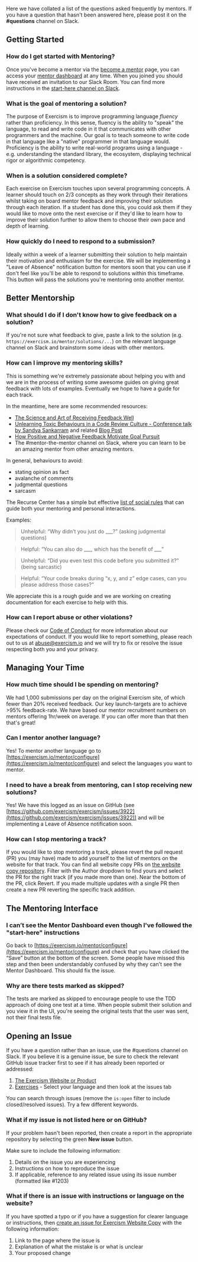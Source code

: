 Here we have collated a list of the questions asked frequently by mentors. If you have a question that hasn't been answered here, please post it on the **\#questions** channel on Slack.

## Getting Started

### How do I get started with Mentoring?
Once you've become a mentor via the [become a mentor](https://exercism.io/become-a-mentor) page, you can access your [mentor dashboard](https://exercism.io/mentor/dashboard) at any time. When you joined you should have received an invitation to our Slack Room. You can find more instructions in the [start-here channel on Slack](https://exercism-mentors.slack.com/archives/CBDA9LMDF/p1529968977000336).

### What is the goal of mentoring a solution?
The purpose of Exercism is to improve programming language _fluency_ rather than proficiency. In this sense, fluency is the ability to "speak" the language, to read and write code in it that communicates with other programmers and the machine. Our goal is to teach someone to write code in that language like a "native" programmer in that language would. Proficiency is the ability to write real-world programs using a language - e.g. understanding the standard library, the ecosystem, displaying technical rigor or algorithmic competency.

### When is a solution considered complete?
Each exercise on Exercism touches upon several programming concepts. A learner should touch on 2/3 concepts as they work through their iterations whilst taking on board mentor feedback and improving their solution through each iteration. If a student has done this, you could ask them if they would like to move onto the next exercise or if they'd like to learn how to improve their solution further to allow them to choose their own pace and depth of learning.

### How quickly do I need to respond to a submission?
Ideally within a week of a learner submitting their solution to help maintain their motivation and enthusiasm for the exercise. We will be implementing a "Leave of Absence" notification button for mentors soon that you can use if don't feel like you'll be able to respond to solutions within this timeframe. This button will pass the solutions you're mentoring onto another mentor.

## Better Mentorship

### What should I do if I don't know how to give feedback on a solution?
If you're not sure what feedback to give, paste a link to the solution (e.g. `https://exercism.io/mentor/solutions/...`) on the relevant language channel on Slack and brainstorm some ideas with other mentors.

### How can I improve my mentoring skills?
This is something we're extremely passionate about helping you with and we are in the process of writing some awesome guides on giving great feedback with lots of examples. Eventually we hope to have a guide for each track.

In the meantime, here are some recommended resources:

- [The Science and Art of Receiving Feedback Well](https://www.amazon.com/Thanks-Feedback-Science-Receiving-Well-ebook/dp/B00DMCV0XE/)
- [Unlearning Toxic Behaviours in a Code Review Culture - Conference talk by Sandya Sankarram](https://drive.google.com/file/d/1ROZA9yKpEa8suiqVXtPO0IJtqa95SOjE/view) and related [Blog Post](https://medium.freecodecamp.org/unlearning-toxic-behaviors-in-a-code-review-culture-b7c295452a3c)
- [How Positive and Negative Feedback Motivate Goal Pursuit](https://web.archive.org/web/20181227202107/https://faculty.chicagobooth.edu/ayelet.fishbach/research/FEF%20Compass%202010.pdf)
- The #mentor-the-mentor channel on Slack, where you can learn to be an amazing mentor from other amazing mentors.

In general, behaviours to avoid:

- stating opinion as fact
- avalanche of comments
- judgmental questions
- sarcasm

The Recurse Center has a simple but effective [list of social rules](https://www.recurse.com/social-rules) that can guide both your mentoring and personal interactions.

Examples:

> Unhelpful: “Why didn’t you just do ___?” (asking judgmental
questions)

> Helpful: “You can also do ___, which has the benefit of ___”


> Unhelpful: “Did you even test this code before you submitted it?” (being sarcastic)

> Helpful: “Your code breaks during “x, y, and z” edge cases, can you please address those cases?”

We appreciate this is a rough guide and we are working on creating documentation for each exercise to help with this.

### How can I report abuse or other violations?
Please check our [Code of Conduct](https://exercism.io/code-of-conduct) for more information about our expectations of conduct. If you would like to report something, please reach out to us at [abuse@exercism.io](mailto:abuse@exercism.io?subject=%5BCoC%5D]) and we will try to fix or resolve the issue respecting both you and your privacy.

## Managing Your Time

### How much time should I be spending on mentoring?
We had 1,000 submissions per day on the original Exercism site, of which fewer than 20% received feedback. Our key launch-targets are to achieve >95% feedback-rate. We have based our mentor recruitment numbers on mentors offering 1hr/week on average. If you can offer more than that then that's great!

###  Can I mentor another language?
Yes! To mentor another language go to [https://exercism.io/mentor/configure](https://exercism.io/mentor/configure) and select the languages you want to mentor.

### I need to have a break from mentoring, can I stop receiving new solutions?
Yes! We have this logged as an issue on GitHub (see [https://github.com/exercism/exercism/issues/3922](https://github.com/exercism/exercism/issues/3922)) and will be implementing a Leave of Absence notification soon.

### How can I stop mentoring a track?
If you would like to stop mentoring a track, please revert the pull request (PR) you (may have) made to add yourself to the list of mentors on the website for that track. You can find all website copy PRs on [the website copy repository](https://github.com/exercism/website-copy/pulls). Filter with the Author dropdown to find yours and select the PR for the right track (if you made more than one). Near the bottom of the PR, click Revert. If you made multiple updates with a single PR then create a new PR reverting the specific track addition.

## The Mentoring Interface

### I can’t see the Mentor Dashboard even though I've followed the "start-here" instructions
Go back to [https://exercism.io/mentor/configure](https://exercism.io/mentor/configure) and check that you have clicked the “Save” button at the bottom of the screen. Some people have missed this step and then been understandably confused by why they can't see the Mentor Dashboard. This should fix the issue.

### Why are there tests marked as skipped?
The tests are marked as skipped to encourage people to use the TDD approach of doing one test at a time. When people submit their solution and you view it in the UI, you're seeing the original tests that the user was sent, not their final tests file.

## Opening an Issue

If you have a question rather than an issue, use the #questions channel on Slack. If you believe it is a genuine issue, be sure to check the relevant GitHub issue tracker first to see if it has already been reported or addressed:

  1. [The Exercism Website or Product](https://github.com/exercism/website-copy/issues)
  2. [Exercises](https://github.com/search?q=topic%3Aexercism-track+org%3Aexercism&type=Repositories) - Select your language and then look at the issues tab

You can search through issues (remove the `is:open` filter to include closed/resolved issues). Try a few different keywords.

### What if my issue is not listed here or on GitHub?
  If your problem hasn't been reported, then create a report in the appropriate repository by selecting the green **New issue** button.

Make sure to include the following information:
  1. Details on the issue you are experiencing
  1. Instructions on how to reproduce the issue
  1. If applicable, reference to any related issue using its issue number (formatted like #1203)

### What if there is an issue with instructions or language on the website?
  If you have spotted a typo or if you have a suggestion for clearer language or instructions, then [create an issue for Exercism Website Copy](https://github.com/exercism/website-copy/issues/new) with the following information:
  1. Link to the page where the issue is
  1. Explanation of what the mistake is or what is unclear
  1. Your proposed change
